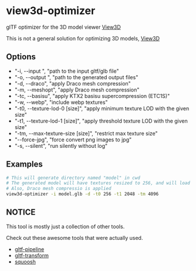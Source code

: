# view3d-optimizer

glTF optimizer for the 3D model viewer [View3D](https://github.com/naver/egjs-view3d)

This is not a general solution for optimizing 3D models,  [View3D](https://github.com/naver/egjs-view3d)

## Options
- "-i, --input <path>", "path to the input gltf/glb file"
- "-o, --output <path>", "path to the generated output files"
- "-d, --draco", "apply Draco mesh compression"
- "-m, --meshopt", "apply Draco mesh compression"
- "-tc, --basisu", "apply KTX2 basisu supercompression (ETC1S)"
- "-w, --webp", "include webp textures"
- "-t0, --texture-lod-0 [size]", "apply minimum texture LOD with the given size"
- "-t1, --texture-lod-1 [size]", "apply threshold texture LOD with the given size"
- "-tm, --max-texture-size [size]", "restrict max texture size"
- "--force-jpg", "force convert png images to jpg"
- "-s, --silent", "run silently without log"

## Examples

```sh
# This will generate directory named "model" in cwd
# The generated model will have textures resized to 256, and will load texture of 2048 & 4096 later
# Also, Draco mesh compressio is applied
view3d-optimizer -i model.glb -d -t0 256 -t1 2048 -tm 4096
```

## NOTICE
This tool is mostly just a collection of other tools.

Check out these awesome tools that were actually used.
- [gltf-pipeline](https://github.com/CesiumGS/gltf-pipeline)
- [gltf-transform](https://github.com/donmccurdy/glTF-Transform)
- [squoosh](https://github.com/GoogleChromeLabs/squoosh)
